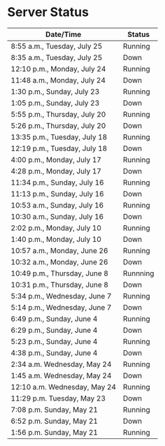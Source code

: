 # Server Status

| Date/Time | Status |
| --- | --- |
| 8:55 a.m., Tuesday, July 25 | Running |
| 8:35 a.m., Tuesday, July 25 | Down |
| 12:10 p.m., Monday, July 24 | Running |
| 11:48 a.m., Monday, July 24 | Down |
| 1:30 p.m., Sunday, July 23 | Running |
| 1:05 p.m., Sunday, July 23 | Down |
| 5:55 p.m., Thursday, July 20 | Running |
| 5:26 p.m., Thursday, July 20 | Down |
| 13:35 p.m., Tuesday, July 18 | Running |
| 12:19 p.m., Tuesday, July 18 | Down |
| 4:00 p.m., Monday, July 17 | Running |
| 4:28 p.m., Monday, July 17 | Down |
| 11:34 p.m., Sunday, July 16 | Running |
| 11:13 p.m., Sunday, July 16 | Down |
| 10:53 a.m., Sunday, July 16 | Running |
| 10:30 a.m., Sunday, July 16 | Down |
| 2:02 p.m., Monday, July 10 | Running |
| 1:40 p.m., Monday, July 10 | Down |
| 10:57 a.m., Monday, June 26 | Running |
| 10:32 a.m., Monday, June 26 | Down |
| 10:49 p.m., Thursday, June 8 | Runnning |
| 10:31 p.m., Thursday, June 8 | Down |
| 5:34 p.m., Wednesday, June 7 | Running |
| 5:14 p.m., Wednesday, June 7 | Down |
| 6:49 p.m., Sunday, June 4 | Running |
| 6:29 p.m., Sunday, June 4 | Down |
| 5:23 p.m., Sunday, June 4 | Running |
| 4:38 p.m., Sunday, June 4 | Down |
| 2:34 a.m. Wednesday, May 24 | Running |
| 1:45 a.m. Wednesday, May 24 | Down |
| 12:10 a.m. Wednesday, May 24 | Running |
| 11:29 p.m. Tuesday, May 23 | Down |
| 7:08 p.m. Sunday, May 21 | Running |
| 6:52 p.m. Sunday, May 21 | Down |
| 1:56 p.m. Sunday, May 21 | Running |